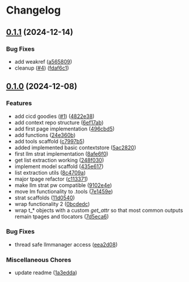 # Changelog

## [0.1.1](https://github.com/shoco-ai/truffles/compare/truffles-v0.1.0...truffles-v0.1.1) (2024-12-14)


### Bug Fixes

* add weakref ([a565809](https://github.com/shoco-ai/truffles/commit/a565809c36cd726f5d7c255d06e08a7255f2b4c3))
* cleanup ([#4](https://github.com/shoco-ai/truffles/issues/4)) ([fdaf6c1](https://github.com/shoco-ai/truffles/commit/fdaf6c1f172d935e87979fc4177f1a43d0081f6b))

## [0.1.0](https://github.com/shoco-team/truffles/compare/truffles-v0.1.0...truffles-v0.1.0) (2024-12-08)


### Features

* add cicd goodies ([#1](https://github.com/shoco-team/truffles/issues/1)) ([4822e38](https://github.com/shoco-team/truffles/commit/4822e38ec15a6f03218a5c5832bf466706c93fd5))
* add context repo structure ([6ef17ab](https://github.com/shoco-team/truffles/commit/6ef17ab1e84a3b1e896e5e7b40f77c5aa1482471))
* add first page implementation ([496cbd5](https://github.com/shoco-team/truffles/commit/496cbd546a14f834e2409eadba4d6f6407d5f79d))
* add functions ([24e360b](https://github.com/shoco-team/truffles/commit/24e360b1706275166ce414e741065211a5df2f3a))
* add tools scaffold ([c7997b5](https://github.com/shoco-team/truffles/commit/c7997b5074ce4076d452659d76bbc5f239bee187))
* added implemented basic contextstore ([5ac2820](https://github.com/shoco-team/truffles/commit/5ac2820a77eb9c60aecc049ab7752810a2881fa1))
* first llm strat implementation ([8afe6f0](https://github.com/shoco-team/truffles/commit/8afe6f024d2eb078115eb04cd259bdff9ba5e80e))
* get list extraction working ([248f030](https://github.com/shoco-team/truffles/commit/248f0302cdd00d901c99c6fc104d4c814f67959f))
* implement model scaffold ([435e617](https://github.com/shoco-team/truffles/commit/435e617220af25f47293d42cd912cc76b877294a))
* list extraction utils ([8c4709a](https://github.com/shoco-team/truffles/commit/8c4709acfbf37480da8839be968ccb042269b31e))
* major tpage refactor ([c113371](https://github.com/shoco-team/truffles/commit/c113371bf204c71836ac9fa7c5d61af77e8f6565))
* make llm strat pw compatible ([9102e4e](https://github.com/shoco-team/truffles/commit/9102e4e45c3a1af7744825eac43171cca96747f1))
* move lm functionality to .tools ([7e1459e](https://github.com/shoco-team/truffles/commit/7e1459e0dc985b25dc4d2ecaabbd1517655235ae))
* strat scaffolds ([11d0540](https://github.com/shoco-team/truffles/commit/11d05400ab0800c670cf945698153284d8e2b806))
* wrap functionality 2 ([0bcdedc](https://github.com/shoco-team/truffles/commit/0bcdedcf0c0a40472fe1a3202e6ebc087aa1cecf))
* wrap t_* objects with a custom _get_attr_ so that most common outputs remain tpages and tlocators ([7d5eca6](https://github.com/shoco-team/truffles/commit/7d5eca622b03e47873893273ebf871b1b38469be))


### Bug Fixes

* thread safe llmmanager access ([eea2d08](https://github.com/shoco-team/truffles/commit/eea2d084a15736a76b36e2dc08d455dced6f90a7))


### Miscellaneous Chores

* update readme ([1a3edda](https://github.com/shoco-team/truffles/commit/1a3edda68fd94bd13a0dfbb7136ea6f93800839b))
